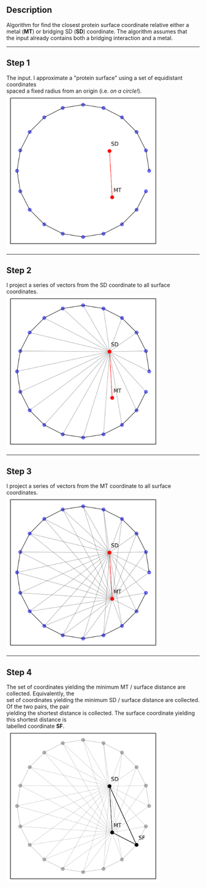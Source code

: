 ## Description

Algorithm for find the closest protein surface coordinate relative either a   
metal (**MT**) or bridging SD (**SD**) coordinate. The algorithm assumes that  
the input already contains both a bridging interaction and a metal.  

---  

## Step 1  
The input. I approximate a "protein surface" using a set of equidistant coordinates  
spaced a fixed radius from an origin (i.e. _on a circle!_).  
<img src = "https://github.com/dsw7/BridgingInteractions/blob/master/scalene-triangle/coordinate-to-surface/scalene_step1.png" width="400">

---  

## Step 2  
I project a series of vectors from the SD coordinate to all surface coordinates.  
<img src = "https://github.com/dsw7/BridgingInteractions/blob/master/scalene-triangle/coordinate-to-surface/scalene_step2.png" width="400">  
  
---  

## Step 3  
I project a series of vectors from the MT coordinate to all surface coordinates.  
<img src = "https://github.com/dsw7/BridgingInteractions/blob/master/scalene-triangle/coordinate-to-surface/scalene_step3.png" width="400">  

---  

## Step 4  
The set of coordinates yielding the minimum MT / surface distance are collected. Equivalently, the  
set of coordinates yielding the minimum SD / surface distance are collected. Of the two pairs, the pair  
yielding the shortest distance is collected. The surface coordinate yielding this shortest distance is  
labelled coordinate **SF**.  
<img src = "https://github.com/dsw7/BridgingInteractions/blob/master/scalene-triangle/coordinate-to-surface/scalene_step4.png" width="400">

